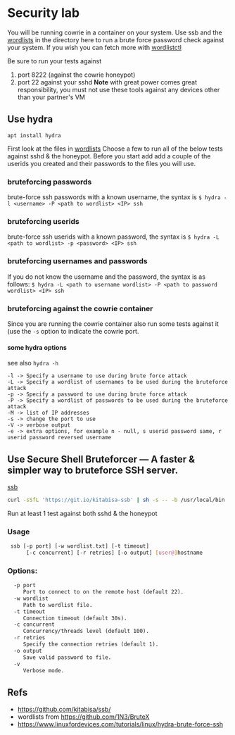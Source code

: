 # Security lab
You will be running cowrie in a container on your system.  Use ssb and the [wordlists](/wordlists) in the directory here
to run a brute force password check against your system.  If you wish you can fetch more with [wordlistctl](https://github.com/BlackArch/wordlistctl)

Be sure to run your tests against
1. port 8222 (against the cowrie honeypot)
2. port 22 against your sshd
__Note__ with great power comes great responsibility, you must not use these tools against any devices other than your partner's VM 
## Use hydra
```
apt install hydra
```
First look at the files in [wordlists](/wordlists)  Choose a few to run all of the below tests against sshd & the honeypot.   Before you start add add a couple of the userids you created and their passwords to the files you will use. 
### bruteforcing passwords
brute-force ssh passwords with a known username, the syntax is
`$ hydra -l <username> -P <path to wordlist> <IP> ssh`
### bruteforcing userids
brute-force ssh userids with a known password, the syntax is
`$ hydra -L <path to wordlist> -p <password> <IP> ssh`
### bruteforcing usernames and passwords
If you do not know  the username and the password, the syntax is as follows:
`$ hydra -L <path to username wordlist> -P <path to password wordlist> <IP> ssh`
### bruteforcing against the cowrie container
Since you are running the cowrie container also run some tests against it (use the `-s` option to indicate the cowrie port.

#### some hydra options
see also `hydra -h`
```
-l -> Specify a username to use during brute force attack
-L -> Specify a wordlist of usernames to be used during the bruteforce attack
-p -> Specify a password to use during brute force attack
-P -> Specify a wordlist of passwords to be used during the bruteforce attack
-M -> list of IP addresses 
-s -> change the port to use
-V -> verbose output
-e -> extra options, for example n - null, s userid password same, r userid password reversed username
```

## Use Secure Shell Bruteforcer — A faster & simpler way to bruteforce SSH server.
[ssb](https://github.com/kitabisa/ssb/)

```bash
curl -sSfL 'https://git.io/kitabisa-ssb' | sh -s -- -b /usr/local/bin
```
Run at least 1 test against both sshd & the honeypot

### Usage

```bash
 ssb [-p port] [-w wordlist.txt] [-t timeout]
      [-c concurrent] [-r retries] [-o output] [user@]hostname
```

### Options:

```txt
  -p port
     Port to connect to on the remote host (default 22).
  -w wordlist
     Path to wordlist file.
  -t timeout
     Connection timeout (default 30s).
  -c concurrent
     Concurrency/threads level (default 100).
  -r retries
     Specify the connection retries (default 1).
  -o output
     Save valid password to file.
  -v
     Verbose mode.
```

## Refs
* https://github.com/kitabisa/ssb/
* wordlists from https://github.com/1N3/BruteX
* https://www.linuxfordevices.com/tutorials/linux/hydra-brute-force-ssh
